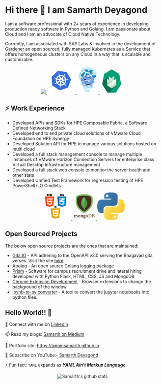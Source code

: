 # Hi there 👋 I am Samarth Deyagond 

I am a software professional with 2+ years of experience in developing production ready software in Python and Golang. I am passionate about Cloud and I am an advocate of Cloud Native Technology.

Currently, I am associated with SAP Labs & involved in the development of [Gardener](http://gardener.cloud) an open sourced, fully managed Kubernetes as a Service that offers homogeneous clusters on any Cloud in a way that is scalable and customizable.

<center>
<a href="https://golang.org/" target="_blank" >
    <img src="golang.gif"  height="90" />
</a>
<a href="https://golang.org/" target="_blank" >
    <img src="assets/k8s.gif"  height="90" />
</a>
<a href="https://golang.org/" target="_blank" >
    <img src="assets/docker.gif"  height="90" />
</a>
<a href="https://www.docker.com/" target="_blank" >
    <img src="assets/gardener.gif"  height="80" /> 
</a>
</center>

## ⚡ Work Experience

- Developed APIs and SDKs for HPE Composable Fabric, a Software Defined Networking Stack
- Developed end to end private cloud solutions of VMware Cloud Foundation on HPE Synergy
- Developed Solution API for HPE to manage various solutions hosted on multi cloud
- Developed a full stack management console to manage multiple instances of VMware Horizon
Connection Servers for enterprise class Virtual Desktop Infrastructure management
- Developed a full stack web console to monitor the server health and other stats
- Developed Unified Test Framework for regression testing of HPE PowerShell iLO Cmdlets

<center>
<a href="https://golang.org/" target="_blank" >
    <img src="assets/html-css-js.png"  height="90" />
</a>
<a href="https://golang.org/" target="_blank" >
    <img src="assets/mongo.gif"  height="90" />
</a>
<a href="https://golang.org/" target="_blank" >
    <img src="assets/python.jpg"  height="90" />
</a>
</center>


## Open Sourced Projects

The below open source projects are the ones that are maintained:

- [Gita.IO](https://github.com/AxiomSamarth/gita.io) - API adhering to the OpenAPI v3.0 serving the Bhagavad gita verses. Visit the site [here](http://gita-io.herokuapp.com)
- [Apolog](https://github.com/AxiomSamarth/apolog) - An open source Golang logging package
- [Prism](https://github.com/AxiomSamarth/interview-tool) - Software for campus recruitment drive and lateral hiring developed with Python Flask, HTML, CSS, JS and MongoDB
- [Chrome Extension Development](https://github.com/AxiomSamarth/Chrome_Extension_Development) - Browser extensions to change the background of the window
- [ipynb-to-py converter](https://github.com/AxiomSamarth/JupyterNotebook_To_PythonFile_Converter) -  A tool to convert the jupyter notebooks into python files.


## Hello World!! 🤔

💬 Connect with me on [LinkedIn](http://linkedin.com/in/samarthdeyagond/)

📫 Read my blogs: [Samarth on Medium](https://medium.com/@deyagondsamarth)

🎯 Portfolio site: https://axiomsamarth.github.io

🔔 Subscribe on YouTube:- [Samarth Deyagond](http://youtube.com/channel/UCi-q7yAWPgBq0jUR2c973Ww)

⚡ Fun fact: `YAML` expands as **_YAML Ain't Markup Langauge_**

<center>

![Samarth's github stats](https://github-readme-stats.vercel.app/api?username=axiomsamarth&show_icons=true)

</center>
